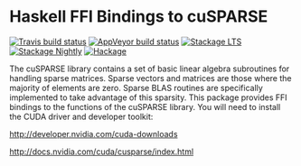 Haskell FFI Bindings to cuSPARSE
================================

[![Travis build status](https://img.shields.io/travis/tmcdonell/cusparse/master.svg?label=linux)](https://travis-ci.org/tmcdonell/cusparse)
[![AppVeyor build status](https://img.shields.io/appveyor/ci/tmcdonell/cusparse/master.svg?label=windows)](https://ci.appveyor.com/project/tmcdonell/cusparse)
[![Stackage LTS](https://stackage.org/package/cusparse/badge/lts)](https://stackage.org/lts/package/cusparse)
[![Stackage Nightly](https://stackage.org/package/cusparse/badge/nightly)](https://stackage.org/nightly/package/cusparse)
[![Hackage](https://img.shields.io/hackage/v/cusparse.svg)](https://hackage.haskell.org/package/cusparse)

The cuSPARSE library contains a set of basic linear algebra subroutines for
handling sparse matrices. Sparse vectors and matrices are those where the
majority of elements are zero. Sparse BLAS routines are specifically implemented
to take advantage of this sparsity. This package provides FFI bindings to the
functions of the cuSPARSE library. You will need to install the CUDA driver and
developer toolkit:

  <http://developer.nvidia.com/cuda-downloads>

  <http://docs.nvidia.com/cuda/cusparse/index.html>

